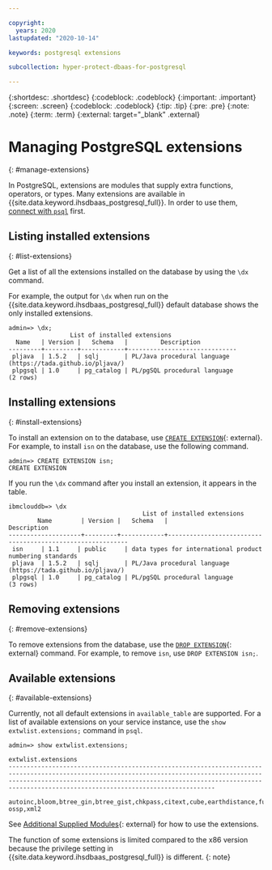```yaml
---

copyright:
  years: 2020
lastupdated: "2020-10-14"

keywords: postgresql extensions

subcollection: hyper-protect-dbaas-for-postgresql

---
```


{:shortdesc: .shortdesc}
{:codeblock: .codeblock}
{:important: .important}
{:screen: .screen}
{:codeblock: .codeblock}
{:tip: .tip}
{:pre: .pre}
{:note: .note}
{:term: .term}
{:external: target="_blank" .external}

# Managing PostgreSQL extensions
{: #manage-extensions}

In PostgreSQL, extensions are modules that supply extra functions, operators, or types. Many extensions are available in {{site.data.keyword.ihsdbaas_postgresql_full}}. In order to use them, [connect with `psql`](/docs/hyper-protect-dbaas-for-postgresql?topic=hyper-protect-dbaas-for-postgresql-gettingstarted#accessing-database-introduction-connect-psqlshell) first.

## Listing installed extensions
{: #list-extensions}

Get a list of all the extensions installed on the database by using the `\dx` command.

For example, the output for `\dx` when run on the {{site.data.keyword.ihsdbaas_postgresql_full}} default database shows the only installed extensions.

```
admin=> \dx;
                 List of installed extensions
  Name   | Version |   Schema   |         Description
---------+---------+------------+------------------------------
 pljava  | 1.5.2   | sqlj       | PL/Java procedural language (https://tada.github.io/pljava/)
 plpgsql | 1.0     | pg_catalog | PL/pgSQL procedural language
(2 rows)
```

## Installing extensions
{: #install-extensions}

To install an extension on to the database, use [`CREATE EXTENSION`](https://www.postgresql.org/docs/10/sql-createextension.html){: external}. For example, to install `isn` on the database, use the following command.

```
admin=> CREATE EXTENSION isn;
CREATE EXTENSION
```

If you run the `\dx` command after you install an extension, it appears in the table.
```
ibmclouddb=> \dx
                                     List of installed extensions
        Name        | Version |   Schema   |                        Description
--------------------+---------+------------+-----------------------------------------------------------
 isn     | 1.1     | public     | data types for international product numbering standards
 pljava  | 1.5.2   | sqlj       | PL/Java procedural language (https://tada.github.io/pljava/)
 plpgsql | 1.0     | pg_catalog | PL/pgSQL procedural language
(3 rows)
```

## Removing extensions
{: #remove-extensions}

To remove extensions from the database, use the [`DROP EXTENSION`](https://www.postgresql.org/docs/10/sql-dropextension.html){: external} command. For example, to remove `isn`, use `DROP EXTENSION isn;`.

## Available extensions
{: #available-extensions}

Currently, not all default extensions in `available_table` are supported. For a list of available extensions on your service instance, use the `show extwlist.extensions;` command in `psql`.
```
admin=> show extwlist.extensions;
                                                                                                                            extwlist.extensions                                                                                                                            
---------------------------------------------------------------------------------------------------------------------------------------------------------------------------------------------------------------------------------------------------------------------------
 autoinc,bloom,btree_gin,btree_gist,chkpass,citext,cube,earthdistance,fuzzystrmatch,hstore,insert_username,intagg,intarray,isn,lo,ltree,moddatetime,pg_trgm,pgcrypto,pgrowlocks,refint,seg,sslinfo,tablefunc,tcn,timetravel,tsm_system_rows,tsm_system_time,uuid-ossp,xml2
 ```

See [Additional Supplied Modules](https://www.postgresql.org/docs/10/contrib.html){: external} for how to use the extensions.

The function of some extensions is limited compared to the x86 version because the privilege setting in {{site.data.keyword.ihsdbaas_postgresql_full}} is different.
{: note}
